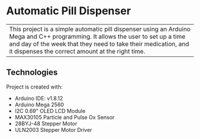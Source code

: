 # Automatic Pill Dispenser
<table><tr><td>
This project is a simple automatic pill dispenser using an Arduino Mega and C++ programming. It allows the user to set up a time and day of the week that they need to take their medication, and it dispenses the correct amount at the right time.
</td></tr></table>


## Technologies
Project is created with:
* Arduino IDE: v1.8.12
* Arduino Mega 2560
* I2C 0.69" OLED LCD Module
* MAX30105 Particle and Pulse Ox Sensor
* 28BYJ-48 Stepper Motor
* ULN2003 Stepper Motor Driver
